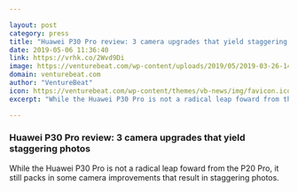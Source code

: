 ```yaml
---

layout: post
category: press
title: "Huawei P30 Pro review: 3 camera upgrades that yield staggering photos"
date: 2019-05-06 11:36:40
link: https://vrhk.co/2Wvd9Di
image: https://venturebeat.com/wp-content/uploads/2019/05/2019-03-26-14.21.45.jpg?w=1200&strip=all
domain: venturebeat.com
author: "VentureBeat"
icon: https://venturebeat.com/wp-content/themes/vb-news/img/favicon.ico
excerpt: "While the Huawei P30 Pro is not a radical leap foward from the P20 Pro, it still packs in some camera improvements that result in staggering photos."

---
```


### Huawei P30 Pro review: 3 camera upgrades that yield staggering photos

While the Huawei P30 Pro is not a radical leap foward from the P20 Pro, it still packs in some camera improvements that result in staggering photos.